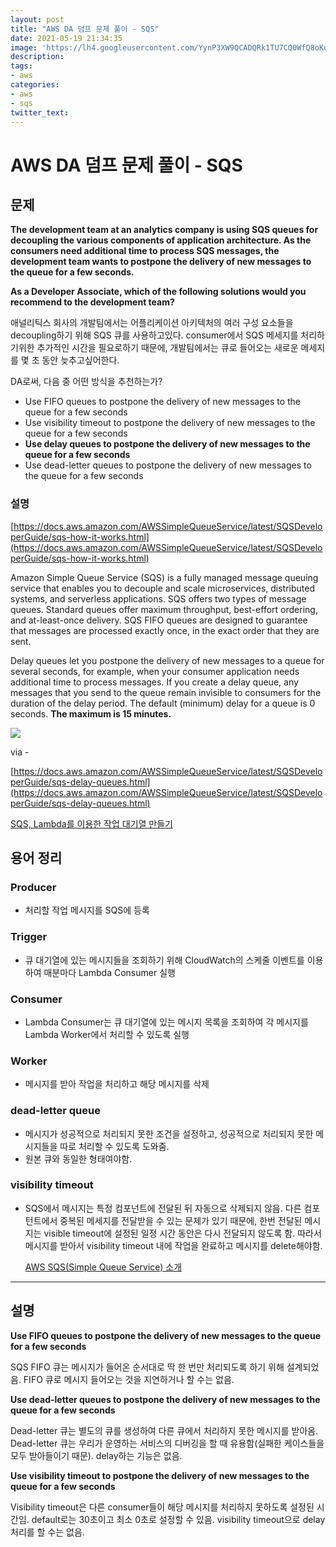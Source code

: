 ```yaml
---
layout: post
title: "AWS DA 덤프 문제 풀이 - SQS"
date: 2021-05-19 21:34:35
image: 'https://lh4.googleusercontent.com/YynP3XW9QCADQRk1TU7CQ0WfQ8oKueALSWSIwtTrxa_yg2PXQH7oyCmNAbT4Sw7hXhC3AgM-JKo4RXuUUtVDlfaYOYX9QvqXAVkroIECYLBNc6tdkTlxss-kJ_m07CNEDLIzrBx6'
description:
tags:
- aws
categories:
- aws
- sqs
twitter_text:
---
```

# AWS DA 덤프 문제 풀이 - SQS

## 문제

**The development team at an analytics company is using SQS queues for decoupling the various components of application architecture. As the consumers need additional time to process SQS messages, the development team wants to postpone the delivery of new messages to the queue for a few seconds.**

**As a Developer Associate, which of the following solutions would you recommend to the development team?**

애널리틱스 회사의 개발팀에서는 어플리케이션 아키텍처의 여러 구성 요소들을 decoupling하기 위해 SQS 큐를 사용하고있다. consumer에서 SQS 메세지를 처리하기위한 추가적인 시간을 필요로하기 때문에, 개발팀에서는 큐로 들어오는 새로운 메세지를 몇 초 동안 늦추고싶어한다.

DA로써, 다음 중 어떤 방식을 추천하는가?

- Use FIFO queues to postpone the delivery of new messages to the queue for a few seconds
- Use visibility timeout to postpone the delivery of new messages to the queue for a few seconds
- **Use delay queues to postpone the delivery of new messages to the queue for a few seconds**
- Use dead-letter queues to postpone the delivery of new messages to the queue for a few seconds

### 설명

[https://docs.aws.amazon.com/AWSSimpleQueueService/latest/SQSDeveloperGuide/sqs-how-it-works.html](https://docs.aws.amazon.com/AWSSimpleQueueService/latest/SQSDeveloperGuide/sqs-how-it-works.html)

Amazon Simple Queue Service (SQS) is a fully managed message queuing service that enables you to decouple and scale microservices, distributed systems, and serverless applications. SQS offers two types of message queues. Standard queues offer maximum throughput, best-effort ordering, and at-least-once delivery. SQS FIFO queues are designed to guarantee that messages are processed exactly once, in the exact order that they are sent.

Delay queues let you postpone the delivery of new messages to a queue for several seconds, for example, when your consumer application needs additional time to process messages. If you create a delay queue, any messages that you send to the queue remain invisible to consumers for the duration of the delay period. The default (minimum) delay for a queue is 0 seconds. **The maximum is 15 minutes.**

<img src="https://lh4.googleusercontent.com/YynP3XW9QCADQRk1TU7CQ0WfQ8oKueALSWSIwtTrxa_yg2PXQH7oyCmNAbT4Sw7hXhC3AgM-JKo4RXuUUtVDlfaYOYX9QvqXAVkroIECYLBNc6tdkTlxss-kJ_m07CNEDLIzrBx6">

via -

[https://docs.aws.amazon.com/AWSSimpleQueueService/latest/SQSDeveloperGuide/sqs-delay-queues.html](https://docs.aws.amazon.com/AWSSimpleQueueService/latest/SQSDeveloperGuide/sqs-delay-queues.html)

[SQS, Lambda를 이용한 작업 대기열 만들기](https://devblog.croquis.com/ko/2017-05-13-1-aws-serverless-1/)

## 용어 정리

### Producer

- 처리할 작업 메시지를 SQS에 등록

### Trigger

- 큐 대기열에 있는 메시지들을 조회하기 위해 CloudWatch의 스케줄 이벤트를 이용하여 매분마다 Lambda Consumer 실행

### Consumer

- Lambda Consumer는 큐 대기열에 있는 메시지 목록을 조회하여 각 메시지를 Lambda Worker에서 처리할 수 있도록 실행

### Worker

- 메시지를 받아 작업을 처리하고 해당 메시지를 삭제

### dead-letter queue

- 메시지가 성공적으로 처리되지 못한 조건을 설정하고, 성공적으로 처리되지 못한 메시지들을 따로 처리할 수 있도록 도와줌.
- 원본 큐와 동일한 형태여야함.

### visibility timeout

- SQS에서 메시지는 특정 컴포넌트에 전달된 뒤 자동으로 삭제되지 않음. 다른 컴포턴트에서 중복된 메세지를 전달받을 수 있는 문제가 있기 때문에, 한번 전달된 메시지는 visible timeout에 설정된 일정 시간 동안은 다시 전달되지 않도록 함. 따라서 메시지를 받아서 visibility timeout 내에 작업을 완료하고 메시지를 delete해야함.

  [AWS SQS(Simple Queue Service) 소개](https://bcho.tistory.com/683)

---

## 설명

**Use FIFO queues to postpone the delivery of new messages to the queue for a few seconds**

SQS FIFO 큐는 메시지가 들어온 순서대로 딱 한 번만 처리되도록 하기 위해 설계되었음. FIFO 큐로 메시지 들어오는 것을 지연하거나 할 수는 없음.

**Use dead-letter queues to postpone the delivery of new messages to the queue for a few seconds**

Dead-letter 큐는 별도의 큐를 생성하여 다른 큐에서 처리하지 못한 메시지를 받아옴. Dead-letter 큐는 우리가 운영하는 서비스의 디버깅을 할 때 유용함(실패한 케이스들을 모두 받아들이기 때문). delay하는 기능은 없음.

**Use visibility timeout to postpone the delivery of new messages to the queue for a few seconds**

Visibility timeout은 다른 consumer들이 해당 메시지를 처리하지 못하도록 설정된 시간임. default로는 30초이고 최소 0초로 설정할 수 있음. visibility timeout으로 delay처리를 할 수는 없음.